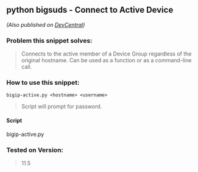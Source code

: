 ## **python bigsuds - Connect to Active Device** ##
*(Also published on [DevCentral](https://devcentral.f5.com/codeshare/python-bigsuds-connect-to-active-device))*
### **Problem this snippet solves:** ###

> Connects to the active member of a Device Group regardless of the original hostname.  Can be used as a function or as a command-line call.

### **How to use this snippet:** ###
    bigip-active.py <hostname> <username>
> Script will prompt for password.

#### **Script** ####
bigip-active.py
### Tested on Version: ###
> 11.5
